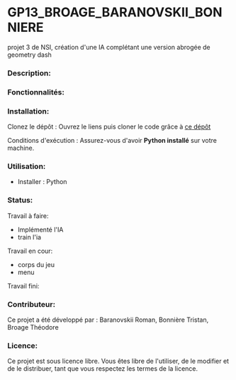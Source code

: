 # GP13_BROAGE_BARANOVSKII_BONNIERE
 projet 3 de NSI, création d'une IA complétant une version abrogée de geometry dash

### Description:  

### Fonctionnalités:  

### Installation:  
Clonez le dépôt : Ouvrez le liens puis cloner le code grâce à [ce dépôt](https://github.com/Arkunir/2024_2025_projet3_GP13_BROAGE_BARANOVSKII_BONNIERE)

Conditions d'exécution : Assurez-vous d'avoir **Python installé** sur votre machine.

### Utilisation:  
- Installer : Python

### Status:  

Travail à faire:
- Implémenté l'IA
- train l'ia


Travail en cour:
- corps du jeu
- menu

Travail fini:


### Contributeur:  

Ce projet a été développé par : Baranovskii Roman, Bonnière Tristan, Broage Théodore

### Licence:  

Ce projet est sous licence libre. Vous êtes libre de l'utiliser, de le modifier et de le distribuer, tant que vous respectez les termes de la licence.
